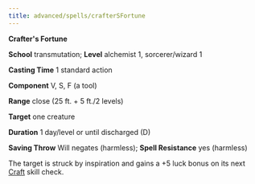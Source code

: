 ```yaml
---
title: advanced/spells/crafterSFortune
---
```

 **Crafter's Fortune**

**School** transmutation; **Level** alchemist 1, sorcerer/wizard 1

**Casting Time** 1 standard action

**Component** V, S, F (a tool)

**Range** close (25 ft. + 5 ft./2 levels)

**Target** one creature

**Duration** 1 day/level or until discharged (D)

**Saving Throw** Will negates (harmless); **Spell Resistance** yes (harmless)

The target is struck by inspiration and gains a +5 luck bonus on its next [Craft](../../skills/craft#_craft) skill check.

